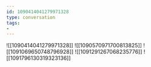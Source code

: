 ```yaml
---
id: 1090414041279971328
type: conversation
tags:
- 
---
```

![[1090414041279971328]]
![[1090570971700813825]]
![[1091069650748796928]]
![[1091291267068235776]]
![[1091796130319323136]]

